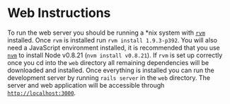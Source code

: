 # Web Instructions

To run the web server you should be running a \*nix system with
[`rvm`](http://rvm.io) installed. Once `rvm` is installed run `rvm install
1.9.3-p392`. You will also need a JavaScript environment installed, it is
recommended that you use [`nvm`](https://github.com/creationix/nvm) to install
Node v0.8.21 (`nvm install v0.8.21`). If `rvm` is set up correctly once you cd
into the `web` directory all remaining dependencies will be downloaded and
installed. Once everything is installed you can run the development server by
running `rails server` in the `web` directory. The server and web application
will be accessible through [`http://localhost:3000`](http://localhost:3000).
